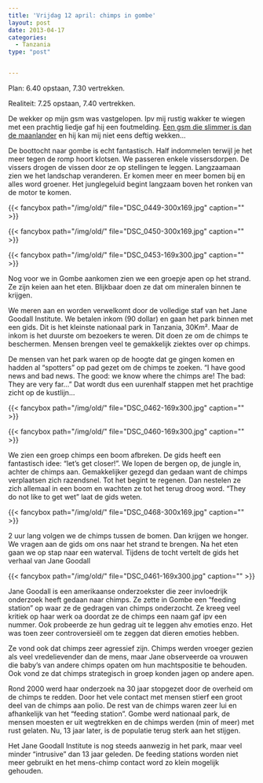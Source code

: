 ```yaml
---
title: 'Vrijdag 12 april: chimps in gombe'
layout: post
date: 2013-04-17
categories:
  - Tanzania
type: "post"


---
```

Plan: 6.40 opstaan, 7.30 vertrekken.
  
Realiteit: 7.25 opstaan, 7.40 vertrekken.

De wekker op mijn gsm was vastgelopen. Ipv mij rustig wakker te wiegen met een prachtig liedje gaf hij een foutmelding. [Een gsm die slimmer is dan de maanlander][1] en hij kan mij niet eens deftig wekken&#8230;

De boottocht naar gombe is echt fantastisch. Half indommelen terwijl je het meer tegen de romp hoort klotsen. We passeren enkele vissersdorpen. De vissers drogen de vissen door ze op stellingen te leggen. Langzaamaan zien we het landschap veranderen. Er komen meer en meer bomen bij en alles word groener. Het junglegeluid begint langzaam boven het ronken van de motor te komen.

{{< fancybox path="/img/old/" file="DSC_0449-300x169.jpg" caption="" >}}

{{< fancybox path="/img/old/" file="DSC_0450-300x169.jpg" caption="" >}}

{{< fancybox path="/img/old/" file="DSC_0453-169x300.jpg" caption="" >}}

Nog voor we in Gombe aankomen zien we een groepje apen op het strand. Ze zijn keien aan het eten. Blijkbaar doen ze dat om mineralen binnen te krijgen.

We meren aan en worden verwelkomt door de volledige staf van het Jane Goodall Institute. We betalen inkom (90 dollar) en gaan het park binnen met een gids. Dit is het kleinste nationaal park in Tanzania, 30Km². Maar de inkom is het duurste om bezoekers te weren. Dit doen ze om de chimps te beschermen. Mensen brengen veel te gemakkelijk ziektes over op chimps.

De mensen van het park waren op de hoogte dat ge gingen komen en hadden al &#8220;spotters&#8221; op pad gezet om de chimps te zoeken. &#8220;I have good news and bad news. The good: we know where the chimps are! The bad: They are very far&#8230;&#8221; Dat wordt dus een uurenhalf stappen met het prachtige zicht op de kustlijn&#8230;

{{< fancybox path="/img/old/" file="DSC_0462-169x300.jpg" caption="" >}}

{{< fancybox path="/img/old/" file="DSC_0460-169x300.jpg" caption="" >}}

We zien een groep chimps een boom afbreken. De gids heeft een fantastisch idee: &#8220;let&#8217;s get closer!&#8221;. We lopen de bergen op, de jungle in, achter de chimps aan. Gemakkelijker gezegd dan gedaan want de chimps verplaatsen zich razendsnel. Tot het begint te regenen. Dan nestelen ze zich allemaal in een boom en wachten ze tot het terug droog word. &#8220;They do not like to get wet&#8221; laat de gids weten.

{{< fancybox path="/img/old/" file="DSC_0468-300x169.jpg" caption="" >}}

2 uur lang volgen we de chimps tussen de bomen. Dan krijgen we honger. We vragen aan de gids om ons naar het strand te brengen. Na het eten gaan we op stap naar een waterval. Tijdens de tocht vertelt de gids het verhaal van Jane Goodall

{{< fancybox path="/img/old/" file="DSC_0461-169x300.jpg" caption="" >}}

Jane Goodall is een amerikaanse onderzoekster die zeer invloedrijk onderzoek heeft gedaan naar chimps. Ze zette in Gombe een “feeding station” op waar ze de gedragen van chimps onderzocht. Ze kreeg veel kritiek op haar werk oa doordat ze de chimps een naam gaf ipv een nummer. Ook probeerde ze hun gedrag uit te leggen ahv emoties enzo. Het was toen zeer controversieël om te zeggen dat dieren emoties hebben.

Ze vond ook dat chimps zeer agressief zijn. Chimps werden vroeger gezien als veel vredelievender dan de mens, maar Jane observeerde oa vrouwen die baby&#8217;s van andere chimps opaten om hun machtspositie te behouden. Ook vond ze dat chimps strategisch in groep konden jagen op andere apen.

Rond 2000 werd haar onderzoek na 30 jaar stopgezet door de overheid om de chimps te redden. Door het vele contact met mensen stierf een groot deel van de chimps aan polio. De rest van de chimps waren zeer lui en afhankelijk van het “feeding station”. Gombe werd nationaal park, de mensen moesten er uit wegtrekken en de chimps werden (min of meer) met rust gelaten. Nu, 13 jaar later, is de populatie terug sterk aan het stijgen.
  
Het Jane Goodall Institute is nog steeds aanwezig in het park, maar veel minder “intrusive” dan 13 jaar geleden. De feeding stations worden niet meer gebruikt en het mens-chimp contact word zo klein mogelijk gehouden.

 [1]: http://www.computerweekly.com/feature/Apollo-11-The-computers-that-put-man-on-the-moon
